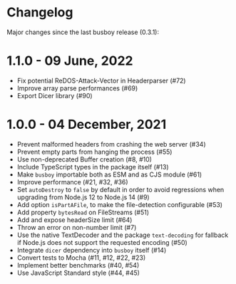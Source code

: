 # Changelog

Major changes since the last busboy release (0.3.1):

# 1.1.0 - 09 June, 2022

* Fix potential ReDOS-Attack-Vector in Headerparser (#72)
* Improve array parse performances (#69)
* Export Dicer library (#90)

# 1.0.0 - 04 December, 2021

* Prevent malformed headers from crashing the web server (#34)
* Prevent empty parts from hanging the process (#55)
* Use non-deprecated Buffer creation (#8, #10)
* Include TypeScript types in the package itself (#13)
* Make `busboy` importable both as ESM and as CJS module (#61)
* Improve performance (#21, #32, #36)
* Set `autoDestroy` to `false` by default in order to avoid regressions when upgrading from Node.js 12 to Node.js 14 (#9)
* Add option `isPartAFile`, to make the file-detection configurable (#53)
* Add property `bytesRead` on FileStreams (#51)
* Add and expose headerSize limit (#64)
* Throw an error on non-number limit (#7)
* Use the native TextDecoder and the package `text-decoding` for fallback if Node.js does not support the requested encoding (#50)
* Integrate `dicer` dependency into `busboy` itself (#14)
* Convert tests to Mocha (#11, #12, #22, #23)
* Implement better benchmarks (#40, #54)
* Use JavaScript Standard style (#44, #45)
